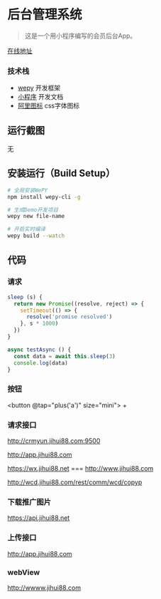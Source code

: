 # 后台管理系统

> 这是一个用小程序编写的会员后台App。

[在线地址](http://app.jihui88.com)

### 技术栈
- [wepy](https://tencent.github.io/wepy/) 开发框架
- [小程序](http://mp.weixin.qq.com/debug/wxadoc/dev/) 开发文档
- [阿里图标](http://iconfont.cn) css字体图标

## 运行截图
无

## 安装运行（Build Setup）

``` bash
# 全局安装WePY
npm install wepy-cli -g

# 生成Demo开发项目
wepy new file-name

# 开启实时编译
wepy build --watch
```

## 代码

### 请求

```javascript
sleep (s) {
  return new Promise((resolve, reject) => {
    setTimeout(() => {
      resolve('promise resolved')
    }, s * 1000)
  })
}

async testAsync () {
  const data = await this.sleep(3)
  console.log(data)
}
```

### 按钮
<button @tap="plus('a')" size="mini">  +  </button>

### 请求接口
http://crmyun.jihui88.com:9500

http://app.jihui88.com

https://wx.jihui88.net   ===   http://www.jihui88.com

http://wcd.jihui88.com/rest/comm/wcd/copyp

### 下载推广图片
https://api.jihui88.net

### 上传接口
http://app.jihui88.com

### webView
http://wwww.jihui88.com
